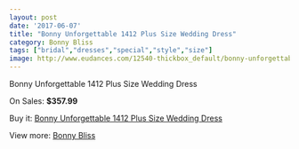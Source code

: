 ```yaml
---
layout: post
date: '2017-06-07'
title: "Bonny Unforgettable 1412 Plus Size Wedding Dress"
category: Bonny Bliss
tags: ["bridal","dresses","special","style","size"]
image: http://www.eudances.com/12540-thickbox_default/bonny-unforgettable-1412-plus-size-wedding-dress.jpg
---
```

Bonny Unforgettable 1412 Plus Size Wedding Dress

On Sales: **$357.99**
<a href="https://www.eudances.com/en/bonny-bliss/3870-bonny-unforgettable-1412-plus-size-wedding-dress.html"><amp-img layout="responsive" width="600" height="600" src="//www.eudances.com/12540-thickbox_default/bonny-unforgettable-1412-plus-size-wedding-dress.jpg" alt="Bonny Unforgettable 1412 Plus Size Wedding Dress 0" /></a>
<a href="https://www.eudances.com/en/bonny-bliss/3870-bonny-unforgettable-1412-plus-size-wedding-dress.html"><amp-img layout="responsive" width="600" height="600" src="//www.eudances.com/12542-thickbox_default/bonny-unforgettable-1412-plus-size-wedding-dress.jpg" alt="Bonny Unforgettable 1412 Plus Size Wedding Dress 1" /></a>
<a href="https://www.eudances.com/en/bonny-bliss/3870-bonny-unforgettable-1412-plus-size-wedding-dress.html"><amp-img layout="responsive" width="600" height="600" src="//www.eudances.com/12541-thickbox_default/bonny-unforgettable-1412-plus-size-wedding-dress.jpg" alt="Bonny Unforgettable 1412 Plus Size Wedding Dress 2" /></a>

Buy it: [Bonny Unforgettable 1412 Plus Size Wedding Dress](https://www.eudances.com/en/bonny-bliss/3870-bonny-unforgettable-1412-plus-size-wedding-dress.html "Bonny Unforgettable 1412 Plus Size Wedding Dress")

View more: [Bonny Bliss](https://www.eudances.com/en/40-bonny-bliss "Bonny Bliss")